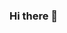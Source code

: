 ### Hi there 👋

<!--
**ayousefian/ayousefian** is a ✨ _special_ ✨ repository because its `README.md` (this file) appears on your GitHub profile.
afaf yousefian, OPS435-NDD
Here are some ideas to get you started:

- 🔭 I’m currently working on ...
- 🌱 I’m currently learning ...
- 👯 I’m looking to collaborate on ...
- 🤔 I’m looking for help with ...
- 💬 Ask me about ...
- 📫 How to reach me: ...
- 😄 Pronouns: ...
- ⚡ Fun fact: ...
-->
